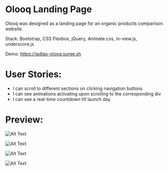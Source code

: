 # Olooq Landing Page
Olooq was designed as a landing page for an organic products comparison website.

Stack: Bootstrap, CSS Flexbox, jQuery, Animate.css, in-view.js, underscore.js

Demo: https://jadlao-olooq.surge.sh

# User Stories:
* I can scroll to different sections on clicking navigation buttons
* I can see animations activating upon scrolling to the corresponding div
* I can see a real-time countdown till launch day

# Preview:
![Alt Text](https://image.ibb.co/mU1tsb/olooq01.jpg)

![Alt Text](https://image.ibb.co/b5nBdG/olooq02.jpg)

![Alt Text](https://image.ibb.co/gzm4yG/olooq03.jpg)

![Alt Text](https://image.ibb.co/mubMdG/olooq04.jpg)
